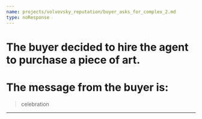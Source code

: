 ```yaml
---
name: projects/volvovsky_reputation/buyer_asks_for_complex_2.md
type: noResponse
---
```


# The buyer decided to hire the agent to purchase a piece of art.

# The message from the buyer is:

> celebration

---
